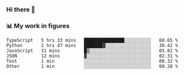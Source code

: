 ### Hi there 👋

### 📊 My work in figures

<!--START_SECTION:waka-->

```text
TypeScript   5 hrs 33 mins   ███████████████░░░░░░░░░░   60.65 %
Python       2 hrs 47 mins   ███████▓░░░░░░░░░░░░░░░░░   30.42 %
JavaScript   31 mins         █▒░░░░░░░░░░░░░░░░░░░░░░░   05.82 %
JSON         12 mins         ▓░░░░░░░░░░░░░░░░░░░░░░░░   02.31 %
Text         1 min           ░░░░░░░░░░░░░░░░░░░░░░░░░   00.32 %
Other        1 min           ░░░░░░░░░░░░░░░░░░░░░░░░░   00.28 %
```

<!--END_SECTION:waka-->
